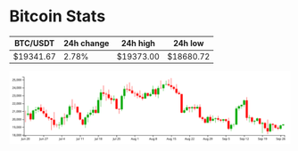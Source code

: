 # Bitcoin Stats

BTC/USDT|24h change|24h high|24h low|
|---|---|---|---|
|$19341.67|2.78%|$19373.00|$18680.72|

<img src="./chart.svg">
